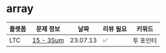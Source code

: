 # array
| 플랫폼  | 문제 정보 | 날짜       | 리뷰 필요 | 키워드     |
|------|-----|----------|-------|---------|
| LTC | [15 - 3Sum](https://leetcode.com/problems/3sum/) | 23.07.13 | ✅ | 투 포인터 |
